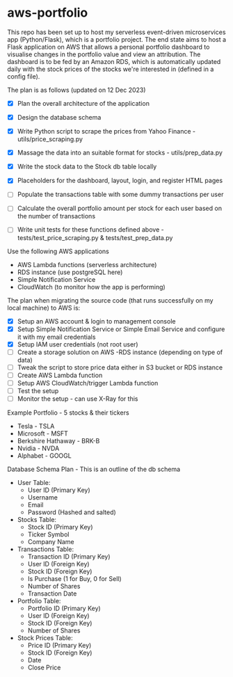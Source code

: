 # aws-portfolio
This repo has been set up to host my serverless event-driven microservices app (Python/Flask), which is a portfolio project.
The end state aims to host a Flask application on AWS that allows a personal portfolio dashboard to visualise changes in the portfolio value and view an attribution. The dashboard is to be fed by an Amazon RDS, which is automatically updated daily with the stock prices of the stocks we're interested in (defined in a config file). 

The plan is as follows (updated on 12 Dec 2023)
- [X] Plan the overall architecture of the application
- [X] Design the database schema
- [X] Write Python script to scrape the prices from Yahoo Finance - utils/price_scraping.py
- [X] Massage the data into an suitable format for stocks - utils/prep_data.py
- [X] Write the stock data to the Stock db table locally
- [X] Placeholders for the dashboard, layout, login, and register HTML pages
- [ ] Populate the transactions table with some dummy transactions per user
- [ ] Calculate the overall portfolio amount per stock for each user based on the number of transactions
- [ ] Write unit tests for these functions defined above - tests/test_price_scraping.py & tests/test_prep_data.py


Use the following AWS applications 
- AWS Lambda functions (serverless architecture)
- RDS instance (use postgreSQL here)
- Simple Notification Service
- CloudWatch (to monitor how the app is performing)

The plan when migrating the source code (that runs successfully on my local machine) to AWS is:
- [X] Setup an AWS account & login to management console
- [X] Setup Simple Notification Service or Simple Email Service and configure it with my email credentials
- [X] Setup IAM user credentials (not root user)
- [ ] Create a storage solution on AWS -RDS instance (depending on type of data)
- [ ] Tweak the script to store price data either in S3 bucket or RDS instance
- [ ] Create AWS Lambda function
- [ ] Setup AWS CloudWatch/trigger Lambda function
- [ ] Test the setup
- [ ] Monitor the setup - can use X-Ray for this

Example Portfolio - 5 stocks & their tickers
- Tesla - TSLA
- Microsoft - MSFT
- Berkshire Hathaway - BRK-B
- Nvidia - NVDA
- Alphabet - GOOGL


Database Schema Plan - This is an outline of the db schema
- User Table:
    - User ID (Primary Key) 
    - Username
    - Email
    - Password (Hashed and salted)
- Stocks Table:
    - Stock ID (Primary Key)
    - Ticker Symbol
    - Company Name
- Transactions Table:
    - Transaction ID (Primary Key)
    - User ID (Foreign Key)
    - Stock ID (Foreign Key)
    - Is Purchase (1 for Buy, 0 for Sell)
    - Number of Shares
    - Transaction Date
- Portfolio Table:
    - Portfolio ID (Primary Key)
    - User ID (Foreign Key)
    - Stock ID (Foreign Key)
    - Number of Shares
- Stock Prices Table:
    - Price ID (Primary Key)
    - Stock ID (Foreign Key)
    - Date
    - Close Price
